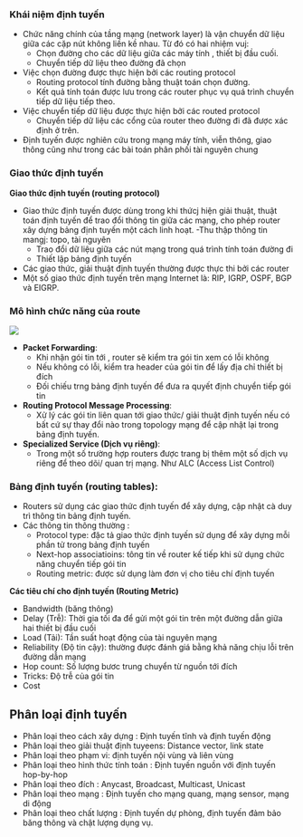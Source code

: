 ### Khái niệm định tuyến

- Chức năng chính của tầng mạng (network layer) là vận chuyển dữ liệu giữa các cặp nút không liền
kề nhau. Từ đó có hai nhiệm vuj:
  - Chọn đường cho các dữ liệu giữa các máy tính , thiết bị đầu cuối.
  - Chuyển tiếp dữ liệu theo đường đã chọn
- Việc chọn đường được thực hiện bởi các routing protocol
  - Routing protocol tính đường bằng thuật toán chọn đường.
  - Kết quả tính toán được lưu trong các router phục vụ quá trình chuyển tiếp dữ liệu tiếp theo.
- Việc chuyển tiếp dữ liệu được thực hiện bởi các routed protocol
  - Chuyển tiếp dữ liệu các cổng của router theo đường đi đã được xác định ở trên.
- Định tuyến được nghiên cứu trong mạng máy tính, viễn thông, giao thông cũng như trong các bài
toán phân phối tài nguyên chung

### Giao thức định tuyến

**Giao thức định tuyến (routing protocol)**
- Giao thức định tuyến được dùng trong khi thứcj hiện giải thuật, thuật toán định tuyến để trao
đổi thông tin giữa các mạng, cho phép router xây dựng bảng định tuyến một cách linh hoạt.
  -Thu thập thông tin mangj: topo, tài nguyên
  - Trao đổi dữ liệu giữa các nút mạng trong quá trình tính toán đường đi
  - Thiết lập bảng định tuyến
- Các giao thức, giải thuật định tuyến thường được thực thi bởi các router
- Một số giao thức định tuyến trên mạng Internet là: RIP, IGRP, OSPF, BGP và EIGRP.

### Mô hình chức năng của route

<img src="https://i.imgur.com/ox5LxBO.png">

- **Packet Forwarding**:
   - Khi nhận gói tin tới , router sẽ kiểm tra gói tin xem có lỗi không
   - Nếu không có lỗi, kiểm tra header của gói tin để lấy địa chỉ thiết bị đích
   - Đối chiếu trng bảng định tuyến để đưa ra quyết định chuyển tiếp gói tin
- **Routing Protocol Message Processing**:
   - Xử lý các gói tin liên quan tới giao thức/ giải thuật định tuyến nếu có bất cứ sự thay đổi nào trong topology mạng để cập nhật lại trong bảng định tuyến.
- **Specialized Service (Dịch vụ riêng)**:
   - Trong một số trường hợp routers được trang bị thêm một số dịch vụ riêng để theo dõi/ quan trị mạng. Như ALC (Access List Control)

### Bảng định tuyến (routing tables):

- Routers sử dụng các giao thức định tuyến để xây dựng, cập nhật cà duy trì thông tin bảng định tuyến.
- Các thông tin thông thường :
  - Protocol type: đặc tả giao thức định tuyến sử dụng để xây dựng mỗi phần tử trong bảng định tuyến
  - Next-hop associatioins: tông tin về router kế tiếp khi sử dụng chức năng chuyển tiếp gói tin
  - Routing metric: được sử dụng làm đơn vị cho tiêu chí định tuyến
 
**Các tiêu chí cho định tuyến (Routing Metric)**
- Bandwidth (băng thông)
- Delay (Trễ): Thời gia tối đa để gửi một gói tin trên một đường dẫn giữa hai thiết bị đầu cuối
- Load (Tải): Tần suất hoạt động của tài nguyên mạng
- Reliability (Độ tin cậy): thường được đánh giá bằng khả năng chịu lỗi trên đường dẫn mạng
- Hop count: Số lượng bươc trung chuyển từ nguồn tới đích
- Tricks: Độ trễ của gói tin
- Cost

## Phân loại định tuyến
- Phân loại theo cách xây dựng : Định tuyến tĩnh và định tuyến động
- Phân loại theo giải thuật định tuyeens: Distance vector, link state
- Phân loại theo phạm vi: định tuyến nội vùng và liên vùng
- Phân loại theo hình thức tính toán : Định tuyến nguồn với định tuyến hop-by-hop
- Phân loại theo đích : Anycast, Broadcast, Multicast, Unicast
- Phân loại theo mạng : Định tuyến cho mạng quang, mạng sensor, mạng di động
- Phân loại theo chất lượng : Định tuyến dự phòng, định tuyến đảm bảo băng thông và chật lượng dụng vụ.







